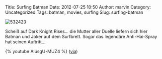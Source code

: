 Title: Surfing Batman
Date: 2012-07-25 10:50
Author: marvin
Category: Uncategorized
Tags: batman, movies, surfing
Slug: surfing-batman

![532423]({static}/images/532423.jpg)

Scheiß auf Dark Knight Rises... die Mutter aller Duelle liefern sich
hier Batman und Joker auf dem Surfbrett. Sogar das legendäre
Anti-Hai-Spray hat seinen Auftritt...

{% youtube AlusgU-MUZ4   %}
([via](http://www.kraftfuttermischwerk.de/blogg/?p=39394))

